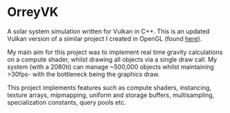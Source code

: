 # OrreyVK
A solar system simulation written for Vulkan in C++.
This is an updated Vulkan version of a similar project I created in OpenGL (found [here](https://github.com/EllAyling/OrreyGL)).

My main aim for this project was to implement real time gravity calculations on a compute shader, whilst drawing all objects via a single draw call. My system (with a 2080ti) can manage ~500,000 objects whilst maintaining >30fps- with the bottleneck being the graphics draw.

This project implements features such as compute shaders, instancing, texture arrays, mipmapping, uniform and storage buffers, multisampling, specialization constants, query pools etc.
